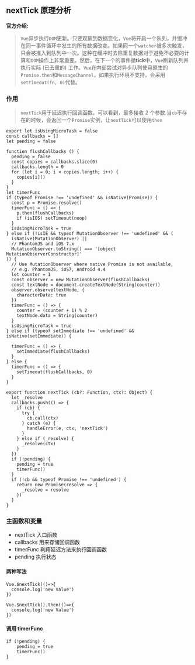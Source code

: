 ## nextTick 原理分析

**官方介绍:**

> `Vue`异步执行`DOM`更新。只要观察到数据变化，`Vue`将开启一个队列，并缓冲在同一事件循环中发生的所有数据改变。如果同一个`watcher`被多次触发，只会被推入到队列中一次。这种在缓冲时去除重复数据对于避免不必要的计算和`DOM`操作上非常重要。然后，在下一个的事件循**tick**中，`Vue`刷新队列并执行实际 (已去重的) 工作。`Vue`在内部尝试对异步队列使用原生的`Promise.then`和`MessageChannel`，如果执行环境不支持，会采用 `setTimeout(fn, 0)`代替。

### 作用

> `nextTick`用于延迟执行回调函数。可以看到，最多接收 2 个参数.当`cb`不存在的时候，会返回一个`Promise`实例，让`nextTick`可以使用`then`

```
export let isUsingMicroTask = false
const callbacks = []
let pending = false

function flushCallbacks () {
  pending = false
  const copies = callbacks.slice(0)
  callbacks.length = 0
  for (let i = 0; i < copies.length; i++) {
    copies[i]()
  }
}
let timerFunc
if (typeof Promise !== 'undefined' && isNative(Promise)) {
  const p = Promise.resolve()
  timerFunc = () => {
    p.then(flushCallbacks)
    if (isIOS) setTimeout(noop)
  }
  isUsingMicroTask = true
} else if (!isIE && typeof MutationObserver !== 'undefined' && (
  isNative(MutationObserver) ||
  // PhantomJS and iOS 7.x
  MutationObserver.toString() === '[object MutationObserverConstructor]'
)) {
  // Use MutationObserver where native Promise is not available,
  // e.g. PhantomJS, iOS7, Android 4.4
  let counter = 1
  const observer = new MutationObserver(flushCallbacks)
  const textNode = document.createTextNode(String(counter))
  observer.observe(textNode, {
    characterData: true
  })
  timerFunc = () => {
    counter = (counter + 1) % 2
    textNode.data = String(counter)
  }
  isUsingMicroTask = true
} else if (typeof setImmediate !== 'undefined' && isNative(setImmediate)) {

  timerFunc = () => {
    setImmediate(flushCallbacks)
  }
} else {
  timerFunc = () => {
    setTimeout(flushCallbacks, 0)
  }
}

export function nextTick (cb?: Function, ctx?: Object) {
  let _resolve
  callbacks.push(() => {
    if (cb) {
      try {
        cb.call(ctx)
      } catch (e) {
        handleError(e, ctx, 'nextTick')
      }
    } else if (_resolve) {
      _resolve(ctx)
    }
  })
  if (!pending) {
    pending = true
    timerFunc()
  }
  if (!cb && typeof Promise !== 'undefined') {
    return new Promise(resolve => {
      _resolve = resolve
    })
  }
}
```

### 主函数和变量

- nextTick 入口函数
- callbacks 用来存储回调函数
- timerFunc 利用延迟方法来执行回调函数
- pending 执行状态

#### 两种写法

```
Vue.$nextTick(()=>{
  console.log('new Value')
})

Vue.$nextTick().then(()=>{
  console.log('new Value')
})
```

#### 调用 timerFunc

```
if (!pending) {
    pending = true
    timerFunc()
}
```
